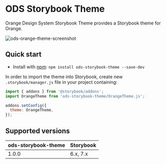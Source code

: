# ODS Storybook Theme

Orange Design System Storybook Theme provides a Storybook theme for Orange.

![ods-orange-theme-screenshot](https://github.com/Orange-OpenSource/ods-storybook-theme/assets/17381666/3d2571e1-8311-4807-8dad-a401cada4cc6)

## Quick start

* Install with [npm](https://www.npmjs.com/): `npm install ods-storybook-theme --save-dev`

In order to import the theme into Storybook, create new `.storybook/manager.js` file in your project containing:

```js
import { addons } from '@storybook/addons';
import OrangeTheme from 'ods-storybook-theme/OrangeTheme.js';

addons.setConfig({
  theme: OrangeTheme,
});
```

## Supported versions

| ods-storybook-theme | Storybook |
| ------------------- | --------- |
| 1.0.0               | 6.x, 7.x  |
